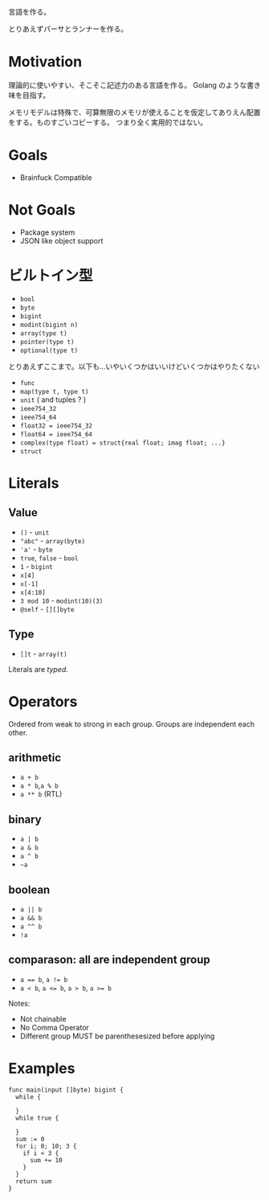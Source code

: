 言語を作る。

とりあえずパーサとランナーを作る。

# Motivation

理論的に使いやすい、そこそこ記述力のある言語を作る。
Golang のような書き味を目指す。

メモリモデルは特殊で、可算無限のメモリが使えることを仮定してありえん配置をする。ものすごいコピーする。
つまり全く実用的ではない。

# Goals

- Brainfuck Compatible

# Not Goals

- Package system
- JSON like object support

# ビルトイン型

- `bool`
- `byte`
- `bigint`
- `modint(bigint n)`
- `array(type t)`
- `pointer(type t)`
- `optional(type t)`

とりあえずここまで。以下も…いやいくつかはいいけどいくつかはやりたくない

- `func`
- `map(type t, type t)`
- `unit` ( and tuples ? )
- `ieee754_32`
- `ieee754_64`
- `float32 = ieee754_32`
- `float64 = ieee754_64`
- `complex(type float) = struct{real float; imag float; ...}`
- `struct`

# Literals

## Value

- `()` - `unit`
- `"abc"` - `array(byte)`
- `'a'` - `byte`
- `true`, `false` - `bool`
- `1` - `bigint`
- `x[4]`
- `x[-1]`
- `x[4:10]`
- `3 mod 10` - `modint(10)(3)`
- `@self` - `[][]byte`

## Type

- `[]t` - `array(t)`

Literals are *typed*.

# Operators

Ordered from weak to strong in each group.
Groups are independent each other.

## arithmetic

- `a + b`
- `a * b`,`a % b`
- `a ** b` (RTL)

## binary

- `a | b`
- `a & b`
- `a ^ b`
- `~a`

## boolean

- `a || b`
- `a && b`
- `a ^^ b`
- `!a`

## comparason: all are independent group

- `a == b`, `a != b`
- `a < b`, `a <= b`, `a > b`, `a >= b`

Notes:
- Not chainable
- No Comma Operator
- Different group MUST be parenthesesized before applying

# Examples

```
func main(input []byte) bigint {
  while {

  }
  while true {

  }
  sum := 0
  for i; 0; 10; 3 {
    if i < 3 {
      sum += 10
    }
  }
  return sum
}
```

